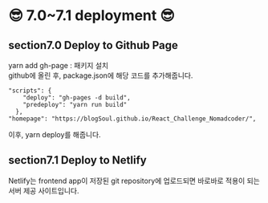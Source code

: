# 😎 7.0~7.1 deployment 😎

## section7.0 Deploy to Github Page

yarn add gh-page : 패키지 설치  
github에 올린 후, package.json에 해당 코드를 추가해줍니다.

```github
"scripts": {
    "deploy": "gh-pages -d build",
    "predeploy": "yarn run build"
  },
"homepage": "https://blogSoul.github.io/React_Challenge_Nomadcoder/",  
```

이후, yarn deploy를 해줍니다.

## section7.1 Deploy to Netlify

Netlify는 frontend app이 저장된 git repository에 업로드되면 바로바로 적용이 되는 서버 제공 사이트입니다.


